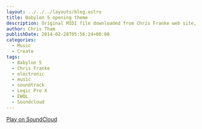 ```yaml
---
layout: ../../../layouts/blog.astro
title: Babylon 5 opening theme
description: Original MIDI file downloaded from Chris Franke web site, reorchestrated using EWQL Gold and Logic Pro X.
author: Chris Tham
publishDate: 2014-02-28T05:56:24+00:00
categories:
  - Music
  - Create
tags:
  - Babylon 5
  - Chris Franke
  - electronic
  - music
  - soundtrack
  - Logic Pro X
  - EWQL
  - Soundcloud
---
```


[Play on SoundCloud](https://soundcloud.com/chris-tham/b5theme?si=12f3e0f1ca37497e86571f40e20b1e4b&utm_source=clipboard&utm_medium=text&utm_campaign=social_sharing)
